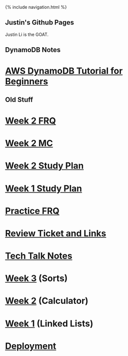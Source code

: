 {% include navigation.html %}

## Justin's Github Pages

Justin Li is the GOAT.

## DynamoDB Notes

# [AWS DynamoDB Tutorial for Beginners](notes1)

## Old Stuff

# [Week 2 FRQ](week2frq)
# [Week 2 MC](week2mc)
# [Week 2 Study Plan](sweektwo)
# [Week 1 Study Plan](sweekone)
# [Practice FRQ](practicefrq)
# [Review Ticket and Links](reviewticket)
# [Tech Talk Notes](techtalknotes)
# [Week 3](sorts) (Sorts)
# [Week 2](calculator) (Calculator)
# [Week 1](linkedlist) (Linked Lists)
# [Deployment](deplpoyment)




